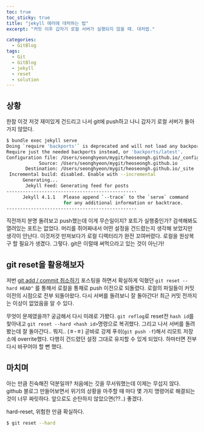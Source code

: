 ```yaml
---
toc: true
toc_sticky: true
title: "jekyll 에러에 대처하는 법"
excerpt: "커밋 이후 갑자기 로컬 서버가 실행되지 않을 때. 대처법."

categories:
  - GitBlog
tags:
  - Git
  - GitBlog
  - jekyll
  - reset
  - solution
---  
```

## 상황

한참 이것 저것 재미있게 건드리고 나서 git에 push하고 나니 갑자기 로컬 서버가 돌아가지 않았다.

```bash
$ bundle exec jekyll serve
Doing `require 'backports'` is deprecated and will not load any backport in the next major release.
Require just the needed backports instead, or 'backports/latest'.
Configuration file: /Users/seonghyeon/mygit/heoseongh.github.io/_config.yml
            Source: /Users/seonghyeon/mygit/heoseongh.github.io
       Destination: /Users/seonghyeon/mygit/heoseongh.github.io/_site
 Incremental build: disabled. Enable with --incremental
      Generating...
       Jekyll Feed: Generating feed for posts
------------------------------------------------
      Jekyll 4.1.1   Please append `--trace` to the `serve` command
                     for any additional information or backtrace.
------------------------------------------------ 
```

직전까지 분명 돌려보고 push했는데 이게 무슨일이지? 포트가 실행중인가? 검색해봐도 열려있는 포트는 없었다. 머리를 쥐어짜내서 어떤 설정을 건드렸는지 생각해 보았지만 생각이 안난다. 이것저것 만져보다가 로컬 디렉터리가 완전 꼬여버렸다. 로컬을 원상복구 할 필요가 생겼다. 그렇다. git은 이럴때 써먹으라고 있는 것이 아닌가!

## git reset을 활용해보자

저번 [git add / commit 취소하기](https://heoseongh.github.io/git/git-add-cancle/) 포스팅을 하면서 확실하게 익혔던 `git reset --hard HEAD^` 를 통해서 로컬을 통채로 push 이전으로 되돌렸다. 로컬의 파일들이 커밋 이전의 시점으로 전부 되돌아왔다. 다시 서버를 돌려보니 잘 돌아간다! 최근 커밋 전까지는 이상이 없었음을 알 수 있다. 

무엇이 문제였을까? 궁금해서 다시 미래로 가봤다. `git reflog`로 reset전 `hash id`를 찾아내고 `git reset --hard <hash id>`명령으로 복귀했다. 그리고 나서 서버를 돌려봤는데 잘 돌아간다.. 뭐지.. (ㅎ-ㅎ) 곧바로 강제 푸쉬(`git push -f`)해서 리모트 저장소에 overrite했다. 다행히 건드렸던 설정 그대로 유지할 수 있게 되었다. 하마터면 전부 다시 바꾸어야 할 뻔 했다.



## 마치며

아는 만큼 친숙해진 덕분일까? 처음에는 깃을 무서워했는데 이제는 무섭지 않다. github 블로그 만들어보면서 위기의 상황을 마주할 때 마다 몇 가지 명령어로 해결되는 것이 너무 짜릿하다. 앞으로도 순탄하지 않았으면(??..) 좋겠다.

hard-reset, 위험한 만큼 확실하다.

```bash
$ git reset --hard
```

